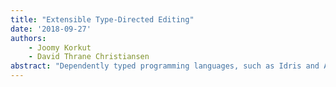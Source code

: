 ```yaml
---
title: "Extensible Type-Directed Editing"
date: '2018-09-27'
authors: 
    - Joomy Korkut
    - David Thrane Christiansen
abstract: "Dependently typed programming languages, such as Idris and Agda, feature rich interactive environments that use informative types to assist users with the construction of programs. However, these environments have been provided by the authors of the language, and users have not had an easy way to extend and customize them. We address this problem by extending Idris's metaprogramming facilities with primitives for describing new type-directed editing features, making Idris's editors as extensible as its elaborator."
---
```


